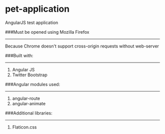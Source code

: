# pet-application
AngularJS test application

###Must be opened using Mozilla Firefox
***************************************
Because Chrome doesn't support cross-origin requests without web-server

###Built with:
***********************
1. Angular JS
2. Twitter Bootstrap

###Angular modules used:
***********************
1. angular-route
2. angular-animate

###Additional libraries:
***********************
1. Flaticon.css

